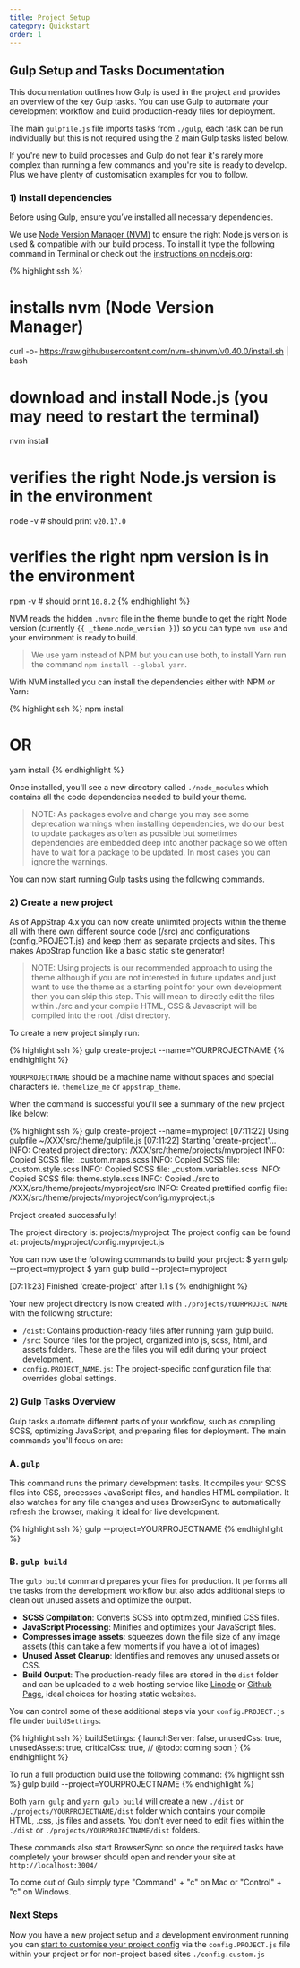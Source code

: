 ```yaml
---
title: Project Setup
category: Quickstart
order: 1
---
```



## Gulp Setup and Tasks Documentation

This documentation outlines how Gulp is used in the project and provides an overview of the key Gulp tasks. You can use Gulp to automate your development workflow and build production-ready files for deployment. 

The main `gulpfile.js` file imports tasks from `./gulp`, each task can be run individually but this is not required using the 2 main Gulp tasks listed below.

If you're new to build processes and Gulp do not fear it's rarely more complex than running a few commands and you're site is ready to develop. Plus we have plenty of customisation examples for you to follow.


### 1) Install dependencies

Before using Gulp, ensure you’ve installed all necessary dependencies.


We use <a href="https://github.com/nvm-sh/nvm?tab=readme-ov-file#installing-and-updating" target="_blank">Node Version Manager (NVM)</a> to ensure the right Node.js version is used & compatible with our build process. To install it type the following command in Terminal or check out the <a href="https://nodejs.org/en/download/package-manager" target="_blank">instructions on nodejs.org</a>:

{% highlight  ssh %}
# installs nvm (Node Version Manager)
curl -o- https://raw.githubusercontent.com/nvm-sh/nvm/v0.40.0/install.sh | bash

# download and install Node.js (you may need to restart the terminal)
nvm install

# verifies the right Node.js version is in the environment
node -v # should print `v20.17.0`

# verifies the right npm version is in the environment
npm -v # should print `10.8.2`
{% endhighlight %}

NVM reads the hidden `.nvmrc` file in the theme bundle to get the right Node version (currently `{{ _theme.node_version }}`) so you can type `nvm use` and your environment is ready to build. 

> We use yarn instead of NPM but you can use both, to install Yarn run the command <code>npm install --global yarn</code>.

With NVM installed you can install the dependencies either with NPM or Yarn:
 
{% highlight  ssh %}
npm install

# OR

yarn install
{% endhighlight %}

Once installed, you'll see a new directory called <code>./node_modules</code> which contains all the code dependencies needed to build your theme. 

> NOTE: As packages evolve and change you may see some deprecation warnings when installing dependencies, we do our best to update packages as often as possible but sometimes dependencies are embedded deep into another package so we often have to wait for a package to be updated. In most cases you can ignore the warnings.

You can now start running Gulp tasks using the following commands.

### 2) Create a new project

As of AppStrap 4.x you can now create unlimited projects within the theme all with there own different source code (/src) and configurations (config.PROJECT.js) and keep them as separate projects and sites. 
This makes AppStrap function like a basic static site generator!

> NOTE: Using projects is our recommended approach to using the theme although if you are not interested in future updates and just want to use the theme as a starting point for your own development then you can skip this step. This will mean to directly edit the files within ./src and your compile HTML, CSS & Javascript will be compiled into the root ./dist directory. 

To create a new project simply run:

{% highlight  ssh %}
gulp create-project --name=YOURPROJECTNAME
{% endhighlight %}

`YOURPROJECTNAME` should be a machine name without spaces and special characters ie. `themelize_me` or `appstrap_theme`.

When the command is successful you'll see a summary of the new project like below:

{% highlight  ssh %}
gulp create-project --name=myproject
[07:11:22] Using gulpfile ~/XXX/src/theme/gulpfile.js
[07:11:22] Starting 'create-project'...
INFO: Created project directory: /XXX/src/theme/projects/myproject
INFO: Copied SCSS file: _custom.maps.scss
INFO: Copied SCSS file: _custom.style.scss
INFO: Copied SCSS file: _custom.variables.scss
INFO: Copied SCSS file: theme.style.scss
INFO: Copied ./src to /XXX/src/theme/projects/myproject/src
INFO: Created prettified config file: /XXX/src/theme/projects/myproject/config.myproject.js

Project created successfully!

The project directory is: projects/myproject
The project config can be found at: projects/myproject/config.myproject.js

You can now use the following commands to build your project:
$ yarn gulp --project=myproject
$ yarn gulp build --project=myproject

[07:11:23] Finished 'create-project' after 1.1 s
{% endhighlight %}

Your new project directory is now created with `./projects/YOURPROJECTNAME` with the following structure:

- `/dist`: Contains production-ready files after running yarn gulp build.
- `/src`: Source files for the project, organized into js, scss, html, and assets folders. These are the files you will edit during your project development.
- `config.PROJECT_NAME.js`: The project-specific configuration file that overrides global settings.

### 2) Gulp Tasks Overview

Gulp tasks automate different parts of your workflow, such as compiling SCSS, optimizing JavaScript, and preparing files for deployment. The main commands you'll focus on are:

### A\. `gulp`

This command runs the primary development tasks. It compiles your SCSS files into CSS, processes JavaScript files, and handles HTML compilation. It also watches for any file changes and uses BrowserSync to automatically refresh the browser, making it ideal for live development.

{% highlight ssh %}
gulp --project=YOURPROJECTNAME
{% endhighlight %}

### B\. `gulp build`

The `gulp build` command prepares your files for production. It performs all the tasks from the development workflow but also adds additional steps to clean out unused assets and optimize the output.

-   **SCSS Compilation**: Converts SCSS into optimized, minified CSS files.
-   **JavaScript Processing**: Minifies and optimizes your JavaScript files.
-   **Compresses image assets**: squeezes down the file size of any image assets (this can take a few moments if you have a lot of images)
-   **Unused Asset Cleanup**: Identifies and removes any unused assets or CSS.
-   **Build Output**: The production-ready files are stored in the `dist` folder and can be uploaded to a web hosting service like [Linode](https://www.linode.com/lp/refer/?r=1ec57180eee726a5f1c8641f783b948410845c06) or [Github Page](https://docs.github.com/en/pages/getting-started-with-github-pages/creating-a-github-pages-site), ideal choices for hosting static websites.

<div class="hl-box p-4 mb-5">
You can control some of these additional steps via your <code>config.PROJECT.js</code> file under <code>buildSettings</code>:

{% highlight ssh %}
buildSettings: {
  launchServer: false,
  unusedCss: true,
  unusedAssets: true,
  criticalCss: true, // @todo: coming soon
}
{% endhighlight %}
</div>

To run a full production build use the following command:
{% highlight ssh %}
gulp build --project=YOURPROJECTNAME
{% endhighlight %}

Both `yarn gulp` and `yarn gulp build` will create a new `./dist` or `./projects/YOURPROJECTNAME/dist` folder which contains your compile HTML, .css, .js files and assets. You don't ever need to edit files within the `./dist` or `./projects/YOURPROJECTNAME/dist` folders.

These commands also start BrowserSync so once the required tasks have completely your browser should open and render your site at `http://localhost:3004/`

To come out of Gulp simply type "Command" + "c" on Mac or "Control" + "c" on Windows.

### Next Steps

Now you have a new project setup and a development environment running you can <a href="{{ '/get-started/2-config-customisation' | relative_url }}">start to customise your project config</a> via the `config.PROJECT.js` file within your project or for non-project based sites `./config.custom.js`

